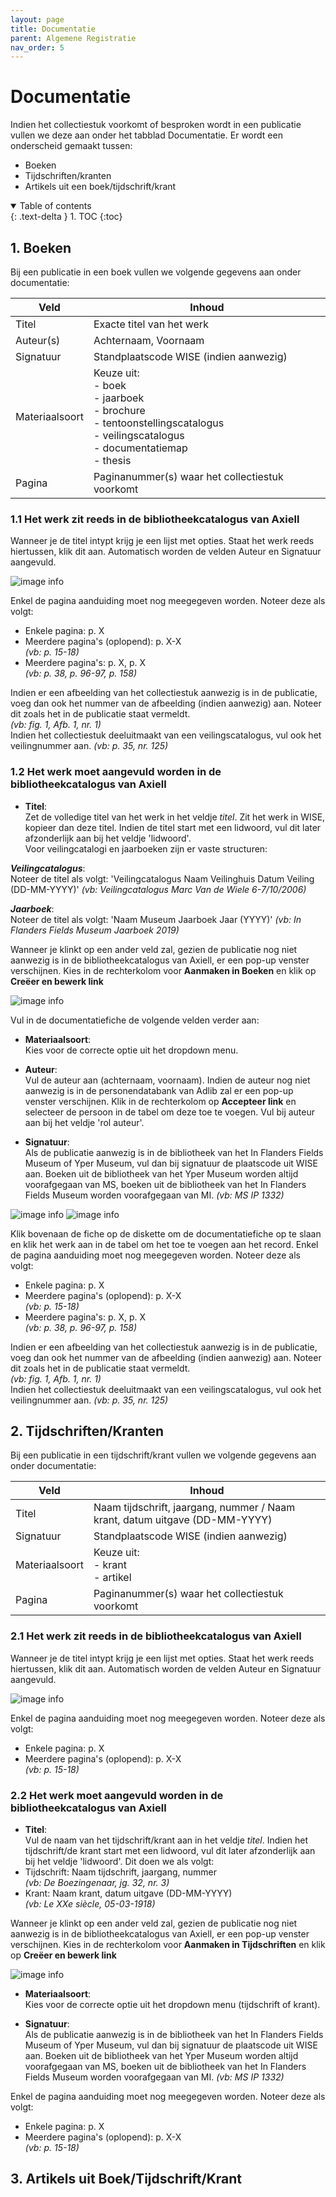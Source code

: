 ```yaml
---
layout: page
title: Documentatie
parent: Algemene Registratie
nav_order: 5
---
```


# **Documentatie**

Indien het collectiestuk voorkomt of besproken wordt in een publicatie vullen we deze aan onder het tabblad Documentatie. Er wordt een onderscheid gemaakt tussen:<br>
- Boeken<br>
- Tijdschriften/kranten<br>
- Artikels uit een boek/tijdschrift/krant<br>

<details open markdown="block">
  <summary>
    Table of contents
  </summary>
  {: .text-delta }
1. TOC
{:toc}
</details>

## **1. Boeken**

Bij een publicatie in een boek vullen we volgende gegevens aan onder documentatie:

| Veld           | Inhoud                                                                                                                                                                           |
|----------------|----------------------------------------------------------------------------------------------------------------------------------------------------------------------------------|
| Titel          | Exacte titel van het werk                                                                                                                                                        |
| Auteur(s)      | Achternaam, Voornaam                                                                                                                                                             |
| Signatuur      | Standplaatscode WISE (indien aanwezig)                                                                                                                                           |
| Materiaalsoort | Keuze uit:<br> - boek<br> - jaarboek<br> - brochure<br> - tentoonstellingscatalogus<br> - veilingscatalogus<br> - documentatiemap<br> - thesis                                   |
| Pagina         | Paginanummer(s) waar het collectiestuk voorkomt                                                                                                                                  |

### **1.1 Het werk zit reeds in de bibliotheekcatalogus van Axiell**

Wanneer je de titel intypt krijg je een lijst met opties. Staat het werk reeds hiertussen, klik dit aan. Automatisch worden de velden Auteur en Signatuur aangevuld. 

![image info](images/documentatie.png)

Enkel de pagina aanduiding moet nog meegegeven worden. Noteer deze als volgt:
- Enkele pagina: p. X<br>
- Meerdere pagina's (oplopend): p. X-X<br>
*(vb: p. 15-18)*<br>
- Meerdere pagina's: p. X, p. X<br>
*(vb: p. 38, p. 96-97, p. 158)*

Indien er een afbeelding van het collectiestuk aanwezig is in de publicatie, voeg dan ook het nummer van de afbeelding (indien aanwezig) aan. Noteer dit zoals het in de publicatie staat vermeldt.<br> *(vb: fig. 1, Afb. 1, nr. 1)*<br>
Indien het collectiestuk deeluitmaakt van een veilingscatalogus, vul ook het veilingnummer aan. *(vb: p. 35, nr. 125)*

### **1.2 Het werk moet aangevuld worden in de bibliotheekcatalogus van Axiell**

- **Titel**:<br>
Zet de volledige titel van het werk in het veldje *titel*. Zit het werk in WISE, kopieer dan deze titel. Indien de titel start met een lidwoord, vul dit later afzonderlijk aan bij het veldje 'lidwoord'.<br>
Voor veilingcatalogi en jaarboeken zijn er vaste structuren:

***Veilingcatalogus***: <br>
Noteer de titel als volgt: 'Veilingcatalogus Naam Veilinghuis Datum Veiling (DD-MM-YYYY)' *(vb: Veilingcatalogus Marc Van de Wiele 6-7/10/2006)* 

***Jaarboek***: <br>
Noteer de titel als volgt: 'Naam Museum Jaarboek Jaar (YYYY)' *(vb: In Flanders Fields Museum Jaarboek 2019)*<br>

Wanneer je klinkt op een ander veld zal, gezien de publicatie nog niet aanwezig is in de bibliotheekcatalogus van Axiell, er een pop-up venster verschijnen. Kies in de rechterkolom voor **Aanmaken in Boeken** en klik op **Creëer en bewerk link** 

![image info](images/documentatie2.png)

Vul in de documentatiefiche de volgende velden verder aan:
- **Materiaalsoort**:<br>
Kies voor de correcte optie uit het dropdown menu.

- **Auteur**:<br>
Vul de auteur aan (achternaam, voornaam). Indien de auteur nog niet aanwezig is in de personendatabank van Adlib zal er een pop-up venster verschijnen. Klik in de rechterkolom op **Accepteer link** en selecteer de persoon in de tabel om deze toe te voegen. Vul bij auteur aan bij het veldje 'rol auteur'.

- **Signatuur**:<br>
Als de publicatie aanwezig is in de bibliotheek van het In Flanders Fields Museum of Yper Museum, vul dan bij signatuur de plaatscode uit WISE aan. Boeken uit de bibliotheek van het Yper Museum worden altijd voorafgegaan van MS, boeken uit de bibliotheek van het In Flanders Fields Museum worden voorafgegaan van MI.
*(vb: MS IP 1332)*<br>

![image info](images/documentatie1.png)
![image info](images/documentatie4.png)

Klik bovenaan de fiche op de diskette om de documentatiefiche op te slaan en klik het werk aan in de tabel om het toe te voegen aan het record.
Enkel de pagina aanduiding moet nog meegegeven worden. Noteer deze als volgt:
- Enkele pagina: p. X<br>
- Meerdere pagina's (oplopend): p. X-X<br>
*(vb: p. 15-18)*<br>
- Meerdere pagina's: p. X, p. X<br>
*(vb: p. 38, p. 96-97, p. 158)*

Indien er een afbeelding van het collectiestuk aanwezig is in de publicatie, voeg dan ook het nummer van de afbeelding (indien aanwezig) aan. Noteer dit zoals het in de publicatie staat vermeldt.<br> *(vb: fig. 1, Afb. 1, nr. 1)*<br>
Indien het collectiestuk deeluitmaakt van een veilingscatalogus, vul ook het veilingnummer aan. *(vb: p. 35, nr. 125)*

## **2. Tijdschriften/Kranten**

Bij een publicatie in een tijdschrift/krant vullen we volgende gegevens aan onder documentatie:

| Veld           | Inhoud                                                                                                                                                                           |
|----------------|----------------------------------------------------------------------------------------------------------------------------------------------------------------------------------|
| Titel          | Naam tijdschrift, jaargang, nummer / Naam krant, datum uitgave (DD-MM-YYYY)                                                                                                      |
| Signatuur      | Standplaatscode WISE (indien aanwezig)                                                                                                                                           |
| Materiaalsoort | Keuze uit:<br> - krant<br> - artikel<br>                                                                                                                                         |
| Pagina         | Paginanummer(s) waar het collectiestuk voorkomt                                                                                                                                  |

### **2.1 Het werk zit reeds in de bibliotheekcatalogus van Axiell**

Wanneer je de titel intypt krijg je een lijst met opties. Staat het werk reeds hiertussen, klik dit aan. Automatisch worden de velden Auteur en Signatuur aangevuld. 

![image info](images/documentatie.png)

Enkel de pagina aanduiding moet nog meegegeven worden. Noteer deze als volgt:
- Enkele pagina: p. X<br>
- Meerdere pagina's (oplopend): p. X-X<br>
*(vb: p. 15-18)*<br>

### **2.2 Het werk moet aangevuld worden in de bibliotheekcatalogus van Axiell**

- **Titel**:<br>
Vul de naam van het tijdschrift/krant aan in het veldje *titel*. Indien het tijdschrift/de krant start met een lidwoord, vul dit later afzonderlijk aan bij het veldje 'lidwoord'. Dit doen we als volgt:<br>
- Tijdschrift: Naam tijdschrift, jaargang, nummer<br>
*(vb: De Boezingenaar, jg. 32, nr. 3)*<br>
- Krant: Naam krant, datum uitgave (DD-MM-YYYY)<br>
*(vb: Le XXe siècle, 05-03-1918)*<br>

Wanneer je klinkt op een ander veld zal, gezien de publicatie nog niet aanwezig is in de bibliotheekcatalogus van Axiell, er een pop-up venster verschijnen. Kies in de rechterkolom voor **Aanmaken in Tijdschriften** en klik op **Creëer en bewerk link** 

![image info](images/documentatie5.png)

- **Materiaalsoort**:<br>
Kies voor de correcte optie uit het dropdown menu (tijdschrift of krant).

- **Signatuur**:<br>
Als de publicatie aanwezig is in de bibliotheek van het In Flanders Fields Museum of Yper Museum, vul dan bij signatuur de plaatscode uit WISE aan. Boeken uit de bibliotheek van het Yper Museum worden altijd voorafgegaan van MS, boeken uit de bibliotheek van het In Flanders Fields Museum worden voorafgegaan van MI.
*(vb: MS IP 1332)*<br>

Enkel de pagina aanduiding moet nog meegegeven worden. Noteer deze als volgt:
- Enkele pagina: p. X<br>
- Meerdere pagina's (oplopend): p. X-X<br>
*(vb: p. 15-18)*<br>

## **3. Artikels uit Boek/Tijdschrift/Krant**



